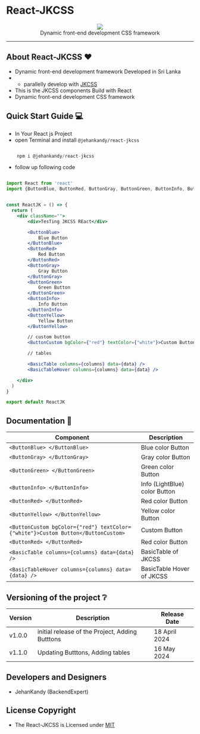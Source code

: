 # React-JKCSS

<p align="center">
  <img src="https://avatars.githubusercontent.com/u/167443241?s=200&v=4" /><br>
  Dynamic front-end development CSS framework
</p>

<hr>

## About React-JKCSS :heart:

- Dynamic front-end development framework Developed in Sri Lanka
- - parallelly develop with [JKCSS](https://github.com/JKCSS-CSS-Framework) 
- This is the JKCSS components Build with React
- Dynamic front-end development CSS framework

## Quick Start Guide :computer:

- In Your React js Project
- open Terminal and install `@jehankandy/react-jkcss`

``` js

    npm i @jehankandy/react-jkcss

``` 

- follow up following code

``` jsx

import React from 'react'
import {ButtonBlue, ButtonRed, ButtonGray, ButtonGreen, ButtonInfo, ButtonYellow, ButtonCustom, BasicTable, BasicTableHover} from '@jehankandy/jkcss'


const ReactJK = () => {
  return (
    <div className="">
        <div>TesTing JKCSS REact</div>

        <ButtonBlue>
            Blue Button
        </ButtonBlue>
        <ButtonRed>
            Red Button
        </ButtonRed>
        <ButtonGray>
            Gray Button
        </ButtonGray>
        <ButtonGreen>
            Green Button
        </ButtonGreen>
        <ButtonInfo>
            Info Button
        </ButtonInfo>
        <ButtonYellow>
            Yellow Button
        </ButtonYellow>

        // custom button
        <ButtonCustom bgColor={"red"} textColor={"white"}>Custom Button</ButtonCustom>

        // tables

        <BasicTable columns={columns} data={data} />
        <BasicTableHover columns={columns} data={data} />

    </div>
  )
}

export default ReactJK

```

## Documentation :notebook:

| Component | Description |
|--------|--------|
| `<ButtonBlue> </ButtonBlue>` | Blue color Button |
| `<ButtonGray> </ButtonGray>` | Gray color Button |
| `<ButtonGreen> </ButtonGreen>` | Green color Button |
| `<ButtonInfo> </ButtonInfo>` | Info (LightBlue) color Button |
| `<ButtonRed> </ButtonRed>` | Red color Button |
| `<ButtonYellow> </ButtonYellow>` | Yellow color Button |
| `<ButtonCustom bgColor={"red"} textColor={"white"}>Custom Button</ButtonCustom>` | Custom Button |
| `<ButtonRed> </ButtonRed>` | Red color Button |
| `<BasicTable columns={columns} data={data} />` | BasicTable of JKCSS |
| `<BasicTableHover columns={columns} data={data} />` | BasicTable Hover of JKCSS |



## Versioning of the project :grey_question:

| Version | Description | Release Date|
|--------|--------|---------|
| v1.0.0 | initial release of the Project, Adding Butttons | 18 April 2024 |
| v1.1.0 | Updating Butttons, Adding tables | 16 May 2024 |

## Developers and Designers

- JehanKandy (BackendExpert)

## License Copyright

- The React-JKCSS is Licensed under [MIT](https://github.com/React-JKCSS/ReactJKCSS/blob/master/LICENSE)

